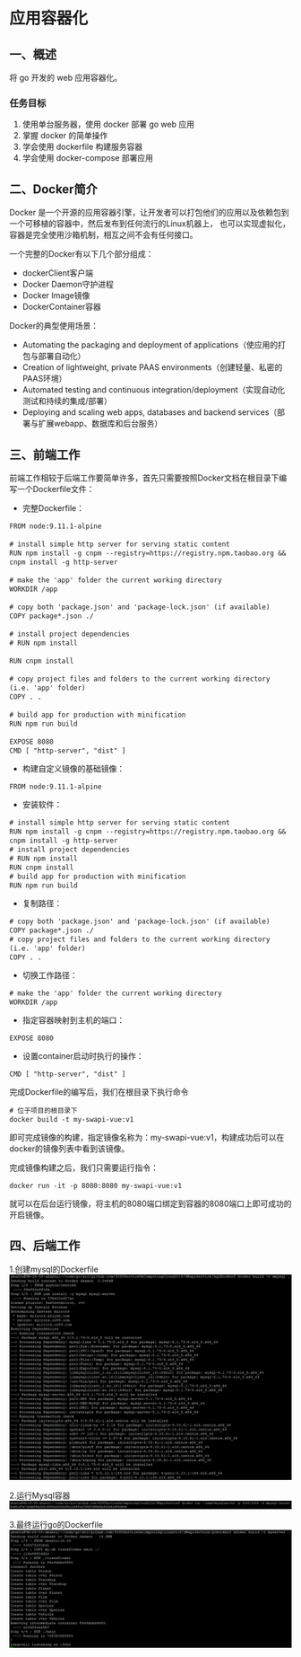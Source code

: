 # 应用容器化

## 一、概述
将 go 开发的 web 应用容器化。

### 任务目标

1. 使用单台服务器，使用 docker 部署 go web 应用
2. 掌握 docker 的简单操作
3. 学会使用 dockerfile 构建服务容器
4. 学会使用 docker-compose 部署应用

## 二、Docker简介
Docker 是一个开源的应用容器引擎，让开发者可以打包他们的应用以及依赖包到一个可移植的容器中，然后发布到任何流行的Linux机器上，
也可以实现虚拟化，容器是完全使用沙箱机制，相互之间不会有任何接口。

一个完整的Docker有以下几个部分组成：
- dockerClient客户端
- Docker Daemon守护进程
- Docker Image镜像
- DockerContainer容器

Docker的典型使用场景：
- Automating the packaging and deployment of applications（使应用的打包与部署自动化）
- Creation of lightweight, private PAAS environments（创建轻量、私密的PAAS环境）
- Automated testing and continuous integration/deployment（实现自动化测试和持续的集成/部署）
- Deploying and scaling web apps, databases and backend services（部署与扩展webapp、数据库和后台服务）

## 三、前端工作
前端工作相较于后端工作要简单许多，首先只需要按照Docker文档在根目录下编写一个Dockerfile文件：

- 完整Dockerfile：
```shell
FROM node:9.11.1-alpine

# install simple http server for serving static content
RUN npm install -g cnpm --registry=https://registry.npm.taobao.org && cnpm install -g http-server

# make the 'app' folder the current working directory
WORKDIR /app

# copy both 'package.json' and 'package-lock.json' (if available)
COPY package*.json ./

# install project dependencies
# RUN npm install

RUN cnpm install

# copy project files and folders to the current working directory (i.e. 'app' folder)
COPY . .

# build app for production with minification
RUN npm run build

EXPOSE 8080
CMD [ "http-server", "dist" ]
```

- 构建自定义镜像的基础镜像：

``` shell
FROM node:9.11.1-alpine
```

- 安装软件：

``` shell
# install simple http server for serving static content
RUN npm install -g cnpm --registry=https://registry.npm.taobao.org && cnpm install -g http-server
# install project dependencies
# RUN npm install
RUN cnpm install
# build app for production with minification
RUN npm run build
```

- 复制路径：

``` shell
# copy both 'package.json' and 'package-lock.json' (if available)
COPY package*.json ./
# copy project files and folders to the current working directory (i.e. 'app' folder)
COPY . .
```

- 切换工作路径：

``` shell
# make the 'app' folder the current working directory
WORKDIR /app
```

- 指定容器映射到主机的端口：

``` shell
EXPOSE 8080
```

- 设置container启动时执行的操作：

``` shell
CMD [ "http-server", "dist" ]
```
完成Dockerfile的编写后，我们在根目录下执行命令 
```shell 
# 位于项目的根目录下
docker build -t my-swapi-vue:v1
```
即可完成镜像的构建，指定镜像名称为：my-swapi-vue:v1，构建成功后可以在docker的镜像列表中看到该镜像。

完成镜像构建之后，我们只需要运行指令：
```shell 
docker run -it -p 8080:8080 my-swapi-vue:v1
```
就可以在后台运行镜像，将主机的8080端口绑定到容器的8080端口上即可成功的开启镜像。

## 四、后端工作
1.创建mysql的Dockerfile
![](./imgs/1_构建mysql的Dockerfile.png)

2.运行Mysql容器
![](./imgs/2_运行Mysql容器.png)

3.最终运行go的Dockerfile
![](./imgs/3_最终运行go的Dockerfile.png)
